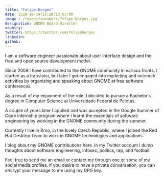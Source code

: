 ```yaml
---
title: "Felipe Borges"
date: 2020-10-14T16:28:13-05:00
image : /images/speakers/felipe-borges.jpg
designation: GNOME Board director
country: 
twitter: https://twitter.com/felipeborges
linkedin: 
github: 
---
```


I am a software engineer passionate about user interface design and the free and open source development model.

Since 2009 I have contributed to the GNOME community in various fronts. I started as a translator, but later I got engaged into marketing and outreach activities by organizing and speaking about GNOME at free software conferences.

As a result of my enjoyment of the role, I decided to pursue a Bachelor’s degree in Computer Science at Universidade Federal de Pelotas.

A couple of years later I applied and was accepted in the Google Summer of Code internship program where I learnt the essentials of software engineering by working in the GNOME community during the summer.

Currently I live in Brno, in the lovely Czech Republic, where I joined the Red Hat Desktop Team to work in GNOME technologies and applications.

I blog about my GNOME contributions here. In my Twitter account I dump thoughts about software engineering, infosec, politics, rap, and football.

Feel free to send me an email or contact me through one or some of my social media profiles. If you desire to have a private conversation, you can encrypt your message to me using my GPG key.

